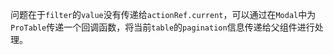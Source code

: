 问题在于`filter`的`value`没有传递给`actionRef.current`，可以通过在`Modal`中为`ProTable`传递一个回调函数，将当前`table`的`pagination`信息传递给父组件进行处理。
